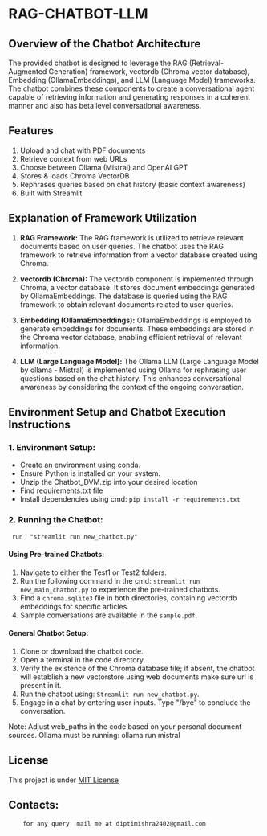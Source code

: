 # RAG-CHATBOT-LLM


## Overview of the Chatbot Architecture

The provided chatbot is designed to leverage the RAG (Retrieval-Augmented Generation) framework, vectordb (Chroma vector database), Embedding (OllamaEmbeddings), and LLM (Language Model) frameworks. The chatbot combines these components to create a conversational agent capable of retrieving information and generating responses in a coherent manner and also has beta level conversational awareness.

## Features
1. Upload and chat with PDF documents
2. Retrieve context from web URLs
3. Choose between Ollama (Mistral) and OpenAI GPT
4. Stores & loads Chroma VectorDB
5. Rephrases queries based on chat history (basic context awareness)
6. Built with Streamlit

## Explanation of Framework Utilization

1. **RAG Framework:**
   The RAG framework is utilized to retrieve relevant documents based on user queries. The chatbot uses the RAG framework to retrieve information from a vector database created using Chroma.

2. **vectordb (Chroma):**
   The vectordb component is implemented through Chroma, a vector database. It stores document embeddings generated by OllamaEmbeddings. The database is queried using the RAG framework to obtain relevant documents related to user queries.

3. **Embedding (OllamaEmbeddings):**
   OllamaEmbeddings is employed to generate embeddings for documents. These embeddings are stored in the Chroma vector database, enabling efficient retrieval of relevant information.

4. **LLM (Large Language Model):**
   The Ollama LLM (Large Language Model by ollama - Mistral) is implemented using Ollama for rephrasing user questions based on the chat history. This enhances conversational awareness by considering the context of the ongoing conversation.


## Environment Setup and Chatbot Execution Instructions

### 1. Environment Setup:
   - Create an environment using conda.
   - Ensure Python is installed on your system.
   - Unzip the Chatbot_DVM.zip into your desired location
   - Find requirements.txt file
   - Install dependencies using cmd: `pip install -r requirements.txt`


### 2. Running the Chatbot:
     run  "streamlit run new_chatbot.py"

#### Using Pre-trained Chatbots:
1. Navigate to either the Test1 or Test2 folders.
2. Run the following command in the cmd: `streamlit run new_main_chatbot.py` to experience the pre-trained chatbots.
3. Find a `chroma.sqlite3` file in both directories, containing vectordb embeddings for specific articles.
4. Sample conversations are available in the `sample.pdf`.


#### General Chatbot Setup:

1. Clone or download the chatbot code.
2. Open a terminal in the code directory.
3. Verify the existence of the Chroma database file; if absent, the chatbot will establish a new vectorstore using web documents make sure url is present in it.
4. Run the chatbot using: `Streamlit run new_chatbot.py`.
5. Engage in a chat by entering user inputs. Type "/bye" to conclude the conversation.


Note: Adjust web_paths in the code based on your personal document sources.
      Ollama must be running: ollama run mistral


## License
This project is under [MIT License](https://github.com/Dipti-24/RAG-CHATBOT-LLM?tab=MIT-1-ov-file#)



## Contacts:
	    for any query  mail me at diptimishra2402@gmail.com

	

